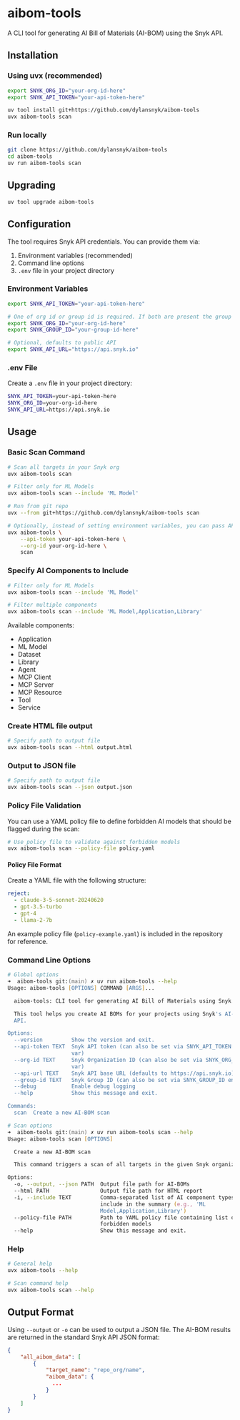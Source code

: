 # aibom-tools

A CLI tool for generating AI Bill of Materials (AI-BOM) using the Snyk API.

## Installation

### Using uvx (recommended)

```bash
export SNYK_ORG_ID="your-org-id-here"
export SNYK_API_TOKEN="your-api-token-here"

uv tool install git+https://github.com/dylansnyk/aibom-tools
uvx aibom-tools scan
```

### Run locally

```bash
git clone https://github.com/dylansnyk/aibom-tools
cd aibom-tools
uv run aibom-tools scan
```

## Upgrading

```bash
uv tool upgrade aibom-tools
```

## Configuration

The tool requires Snyk API credentials. You can provide them via:

1. Environment variables (recommended)
2. Command line options
3. `.env` file in your project directory

### Environment Variables

```bash
export SNYK_API_TOKEN="your-api-token-here"

# One of org id or group id is required. If both are present the group id will be used
export SNYK_ORG_ID="your-org-id-here"
export SNYK_GROUP_ID="your-group-id-here"

# Optional, defaults to public API
export SNYK_API_URL="https://api.snyk.io"  
```

### .env File

Create a `.env` file in your project directory:

```bash
SNYK_API_TOKEN=your-api-token-here
SNYK_ORG_ID=your-org-id-here
SNYK_API_URL=https://api.snyk.io
```

## Usage

### Basic Scan Command

```bash
# Scan all targets in your Snyk org
uvx aibom-tools scan

# Filter only for ML Models
uvx aibom-tools scan --include 'ML Model'

# Run from git repo
uvx --from git+https://github.com/dylansnyk/aibom-tools scan

# Optionally, instead of setting environment variables, you can pass API token and org id as command line options
uvx aibom-tools \
    --api-token your-api-token-here \
    --org-id your-org-id-here \
    scan 
```

### Specify AI Components to Include

```bash
# Filter only for ML Models
uvx aibom-tools scan --include 'ML Model'

# Filter multiple components
uvx aibom-tools scan --include 'ML Model,Application,Library'
```

Available components:
- Application
- ML Model
- Dataset
- Library
- Agent
- MCP Client
- MCP Server
- MCP Resource
- Tool
- Service

### Create HTML file output

```bash
# Specify path to output file
uvx aibom-tools scan --html output.html
```

### Output to JSON file

```bash
# Specify path to output file
uvx aibom-tools scan --json output.json
```

### Policy File Validation

You can use a YAML policy file to define forbidden AI models that should be flagged during the scan:

```bash
# Use policy file to validate against forbidden models
uvx aibom-tools scan --policy-file policy.yaml
```

#### Policy File Format

Create a YAML file with the following structure:

```yaml
reject:
  - claude-3-5-sonnet-20240620
  - gpt-3.5-turbo
  - gpt-4
  - llama-2-7b
```

An example policy file (`policy-example.yaml`) is included in the repository for reference.

### Command Line Options

```zsh
# Global options
➜  aibom-tools git:(main) ✗ uv run aibom-tools --help         
Usage: aibom-tools [OPTIONS] COMMAND [ARGS]...

  aibom-tools: CLI tool for generating AI Bill of Materials using Snyk API

  This tool helps you create AI BOMs for your projects using Snyk's AI-BOM
  API.

Options:
  --version         Show the version and exit.
  --api-token TEXT  Snyk API token (can also be set via SNYK_API_TOKEN env
                    var)
  --org-id TEXT     Snyk Organization ID (can also be set via SNYK_ORG_ID env
                    var)
  --api-url TEXT    Snyk API base URL (defaults to https://api.snyk.io)
  --group-id TEXT   Snyk Group ID (can also be set via SNYK_GROUP_ID env var)
  --debug           Enable debug logging
  --help            Show this message and exit.

Commands:
  scan  Create a new AI-BOM scan
```
```zsh
# Scan options
➜  aibom-tools git:(main) ✗ uv run aibom-tools scan --help
Usage: aibom-tools scan [OPTIONS]

  Create a new AI-BOM scan

  This command triggers a scan of all targets in the given Snyk organization.

Options:
  -o, --output, --json PATH  Output file path for AI-BOMs
  --html PATH                Output file path for HTML report
  -i, --include TEXT         Comma-separated list of AI component types to
                             include in the summary (e.g., 'ML
                             Model,Application,Library')
  --policy-file PATH         Path to YAML policy file containing list of
                             forbidden models
  --help                     Show this message and exit.
```

### Help

```bash
# General help
uvx aibom-tools --help

# Scan command help
uvx aibom-tools scan --help
```

## Output Format

Using `--output` or `-o` can be used to output a JSON file. The AI-BOM results are returned in the standard Snyk API JSON format:

```json
{
    "all_aibom_data": [
        {
            "target_name": "repo_org/name",
            "aibom_data": {
              ...
            }
        }
    ]
}
```
